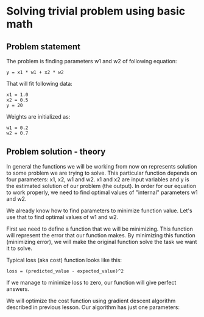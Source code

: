 # Solving trivial problem using basic math

## Problem statement

The problem is finding parameters w1 and w2 of following equation:
```
y = x1 * w1 + x2 * w2
```

That will fit following data:
```
x1 = 1.0
x2 = 0.5
y = 20
```

Weights are initialized as:
```
w1 = 0.2
w2 = 0.7
```

## Problem solution - theory

In general the functions we will be working from now on represents solution to some problem we are trying to solve. 
This particular function depends on four parameters: x1,
x2, w1 and w2. x1 and x2 are input variables and y is the estimated solution of our problem (the output). In order for
our equation to work properly, we need to find optimal values of "internal" parameters w1 and w2.

We already know how to find parameters to minimize function value. Let's use that to find optimal values of
w1 and w2.

First we need to define a function that we will be minimizing. This function will represent the error that our
function makes. By minimizing this function (minimizing error), we will make the original function solve the task we
want it to solve.

Typical loss (aka cost) function looks like this:
```
loss = (predicted_value - expected_value)^2
```
If we manage to minimize loss to zero, our function will give perfect answers.

We will optimize the cost function using gradient descent algorithm described in previous lesson.
Our algorithm has just one parameters:   